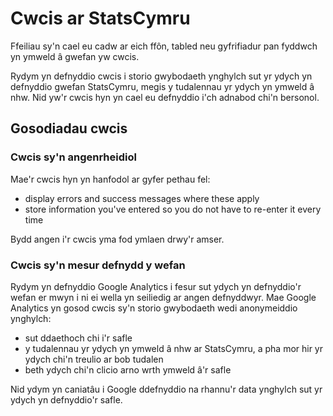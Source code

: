 # Cwcis ar StatsCymru

Ffeiliau sy'n cael eu cadw ar eich ffôn, tabled neu gyfrifiadur pan fyddwch yn ymweld â gwefan yw cwcis.

Rydym yn defnyddio cwcis i storio gwybodaeth ynghylch sut yr ydych yn defnyddio gwefan StatsCymru, megis y tudalennau yr
ydych yn ymweld â nhw. Nid yw'r cwcis hyn yn cael eu defnyddio i'ch adnabod chi'n bersonol.

## Gosodiadau cwcis

### Cwcis sy'n angenrheidiol

Mae'r cwcis hyn yn hanfodol ar gyfer pethau fel:

 * display errors and success messages where these apply
 * store information you've entered so you do not have to re-enter it every time

Bydd angen i'r cwcis yma fod ymlaen drwy'r amser.

### Cwcis sy'n mesur defnydd y wefan
Rydym yn defnyddio Google Analytics i fesur sut ydych yn defnyddio'r wefan er mwyn i ni ei wella yn seiliedig ar angen
defnyddwyr. Mae Google Analytics yn gosod cwcis sy'n storio gwybodaeth wedi anonymeiddio ynghylch:

 * sut ddaethoch chi i'r safle
 * y tudalennau yr ydych yn ymweld â nhw ar StatsCymru, a pha mor hir yr ydych chi'n treulio ar bob tudalen
 * beth ydych chi'n clicio arno wrth ymweld â'r safle

Nid ydym yn caniatâu i Google ddefnyddio na rhannu'r data ynghylch sut yr ydych yn defnyddio'r safle.
